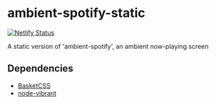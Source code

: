 # ambient-spotify-static

[![Netlify Status](https://api.netlify.com/api/v1/badges/c0353dff-0d7d-4b5c-8bf1-172feb003ad4/deploy-status)](https://app.netlify.com/sites/ambient-spotify/deploys)

A static version of 'ambient-spotify', an ambient now-playing screen

## Dependencies
- [BasketCSS](https://github.com/Basket-CSS/basket)
- [node-vibrant](https://github.com/Vibrant-Colors/node-vibrant)